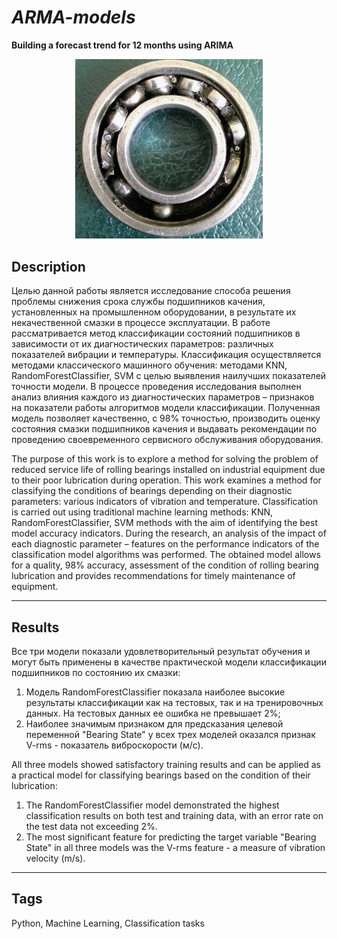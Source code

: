 # *ARMA-models*
**Building a forecast trend for 12 months using ARIMA**
<p align="center">
    <img src="https://github.com/PavelKrinitsin/Classification-of-bearings/blob/main/1.jpg" width="300">
</p>

## Description
Целью данной работы является исследование способа решения проблемы снижения срока службы подшипников качения, установленных на промышленном оборудовании, в результате их некачественной смазки в процессе эксплуатации. 
В работе рассматривается метод классификации состояний подшипников в зависимости от их диагностических параметров: различных показателей вибрации и температуры. Классификация осуществляется методами классического машинного обучения: методами KNN, RandomForestClassifier, SVM с целью выявления наилучших показателей точности модели. В процессе проведения исследования выполнен анализ влияния каждого из диагностических параметров – признаков на показатели работы алгоритмов модели классификации. Полученная модель позволяет качественно, с 98% точностью, производить оценку состояния смазки подшипников качения и выдавать рекомендации по проведению своевременного сервисного обслуживания оборудования. 


The purpose of this work is to explore a method for solving the problem of reduced service life of rolling bearings installed on industrial equipment due to their poor lubrication during operation. 
This work examines a method for classifying the conditions of bearings depending on their diagnostic parameters: various indicators of vibration and temperature. Classification is carried out using traditional machine learning methods: KNN, RandomForestClassifier, SVM methods with the aim of identifying the best model accuracy indicators. During the research, an analysis of the impact of each diagnostic parameter – features on the performance indicators of the classification model algorithms was performed. The obtained model allows for a quality, 98% accuracy, assessment of the condition of rolling bearing lubrication and provides recommendations for timely maintenance of equipment.

___

## Results
Все три модели показали удовлетворительный результат обучения и могут быть применены в качестве практической модели классификации подшипников по состоянию их смазки:
1.  Модель RandomForestClassifier показала наиболее высокие результаты классификации как на тестовых, так и на тренировочных данных. На тестовых данных ее ошибка не превышает 2%;
2.  Наиболее значимым признаком для предсказания целевой переменной "Bearing State" у всех трех моделей оказался признак V-rms - показатель виброскорости (м/с).


All three models showed satisfactory training results and can be applied as a practical model for classifying bearings based on the condition of their lubrication:
1. The RandomForestClassifier model demonstrated the highest classification results on both test and training data, with an error rate on the test data not exceeding 2%.
2. The most significant feature for predicting the target variable "Bearing State" in all three models was the V-rms feature - a measure of vibration velocity (m/s).


___

## Tags
Python, Machine Learning, Classification tasks

